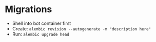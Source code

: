 # Migrations
- Shell into bot container first
- Create: `alembic revision --autogenerate -m "description here"`
- Run: `alembic upgrade head`